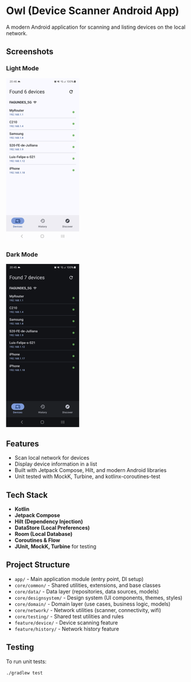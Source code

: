 # Owl (Device Scanner Android App)

A modern Android application for scanning and listing devices on the local network.

## Screenshots
### Light Mode
<p float="left">
  <img src="https://github.com/luisfagundes94/owl/blob/master/screenshots/light_device_list_screen.png" width="200" /> 
</p>

### Dark Mode
<p float="left">
  <img src="https://github.com/luisfagundes94/owl/blob/master/screenshots/dark_device_list_screen.png" width="200" /> 
</p>

## Features

- Scan local network for devices
- Display device information in a list
- Built with Jetpack Compose, Hilt, and modern Android libraries
- Unit tested with MockK, Turbine, and kotlinx-coroutines-test

## Tech Stack

- **Kotlin**
- **Jetpack Compose**
- **Hilt (Dependency Injection)**
- **DataStore (Local Preferences)**
- **Room (Local Database)**
- **Coroutines & Flow**
- **JUnit, MockK, Turbine** for testing

## Project Structure

- `app/` - Main application module (entry point, DI setup)
- `core/common/` - Shared utilities, extensions, and base classes
- `core/data/` - Data layer (repositories, data sources, models)
- `core/designsystem/` - Design system (UI components, themes, styles)
- `core/domain/` - Domain layer (use cases, business logic, models)
- `core/network/` - Network utilities (scanner, connectivity, wifi)
- `core/testing/` - Shared test utilities and rules
- `feature/device/` - Device scanning feature
- `feature/history/` - Network history feature

## Testing

To run unit tests:

```sh
./gradlew test
